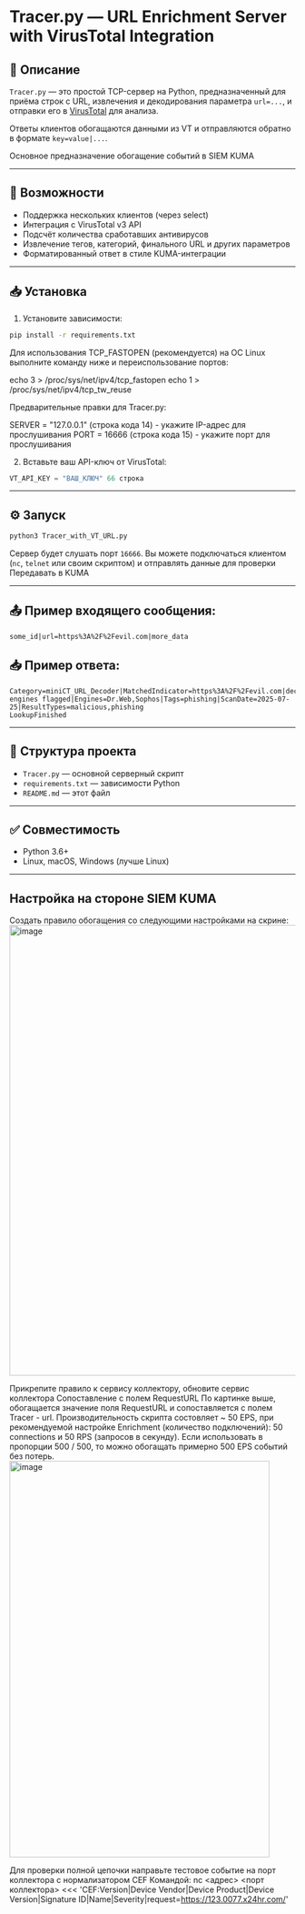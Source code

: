 # Tracer.py — URL Enrichment Server with VirusTotal Integration

## 📌 Описание

`Tracer.py` — это простой TCP-сервер на Python, предназначенный для приёма строк с URL, извлечения и декодирования параметра `url=...`, и отправки его в [VirusTotal](https://virustotal.com) для анализа.

Ответы клиентов обогащаются данными из VT и отправляются обратно в формате `key=value|...`.

Основное предназначение обогащение событий в SIEM KUMA

---

## 🚀 Возможности

- Поддержка нескольких клиентов (через select)
- Интеграция с VirusTotal v3 API
- Подсчёт количества сработавших антивирусов
- Извлечение тегов, категорий, финального URL и других параметров
- Форматированный ответ в стиле KUMA-интеграции

---

## 📥 Установка

1. Установите зависимости:
```bash
pip install -r requirements.txt
```
Для использования TCP_FASTOPEN (рекомендуется) на ОС Linux выполните команду ниже и переиспользование портов:

echo 3 > /proc/sys/net/ipv4/tcp_fastopen
echo 1 > /proc/sys/net/ipv4/tcp_tw_reuse

Предварительные правки для Tracer.py:

SERVER = "127.0.0.1" (строка кода 14) - укажите IP-адрес для прослушивания
PORT = 16666 (строка кода 15) - укажите порт для прослушивания


2. Вставьте ваш API-ключ от VirusTotal:
```python
VT_API_KEY = "ВАШ_КЛЮЧ" 66 строка
```

---

## ⚙️ Запуск

```bash
python3 Tracer_with_VT_URL.py
```

Сервер будет слушать порт `16666`. Вы можете подключаться клиентом (`nc`, `telnet` или своим скриптом) и отправлять данные для проверки
Передавать в KUMA

---

## 📤 Пример входящего сообщения:

```
some_id|url=https%3A%2F%2Fevil.com|more_data
```

## 📥 Пример ответа:

```
Category=miniCT_URL_Decoder|MatchedIndicator=https%3A%2F%2Fevil.com|decodedURL=https://evil.com|VT_Result=5/97 engines flagged|Engines=Dr.Web,Sophos|Tags=phishing|ScanDate=2025-07-25|ResultTypes=malicious,phishing
LookupFinished
```

---

## 📁 Структура проекта

- `Tracer.py` — основной серверный скрипт
- `requirements.txt` — зависимости Python
- `README.md` — этот файл

---

## ✅ Совместимость

- Python 3.6+
- Linux, macOS, Windows (лучше Linux)

---

## Настройка на стороне SIEM KUMA
Создать правило обогащения со следующими настройками на скрине:
<img width="699" height="792" alt="image" src="https://github.com/user-attachments/assets/1a522844-252d-4c49-a612-9ac69d330921" />


Прикрепите правило к сервису коллектору, обновите сервис коллектора
Сопоставление с полем RequestURL
По картинке выше, обогащается значение поля RequestURL и сопоставляется с полем Tracer - url.
Производительность скрипта состовляет ~ 50 EPS, при рекомендуемой настройке Enrichment (количество подключений): 50 connections и 50 RPS (запросов в секунду).
Если использовать в пропорции 500 / 500, то можно обогащать примерно 500 EPS событий без потерь.
<img width="458" height="697" alt="image" src="https://github.com/user-attachments/assets/4e013012-709f-4215-8616-6a2ed09bddb6" />


Для проверки полной цепочки направьте тестовое событие на порт коллектора с нормализатором CEF
Командой:
 nc <адрес> <порт коллектора> <<< 'CEF:Version|Device Vendor|Device Product|Device Version|Signature ID|Name|Severity|request=https://123.0077.x24hr.com/'
